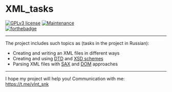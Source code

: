# XML_tasks

 [![GPLv3 license](https://img.shields.io/badge/License-GPLv3-blue.svg)](http://perso.crans.org/besson/LICENSE.html)
 [![Maintenance](https://img.shields.io/badge/Maintained%3F-yes-green.svg)](https://GitHub.com/Naereen/StrapDown.js/graphs/commit-activity)  
 [![forthebadge](https://forthebadge.com/images/badges/made-with-java.svg)](https://forthebadge.com)
 
---

The project includes such topics as (tasks in the project in Russian):
  * Creating and writing an XML files in different ways
  * Creating and using [DTD](https://en.wikipedia.org/wiki/Document_type_definition) and [XSD schemes](https://en.wikipedia.org/wiki/XML_Schema_(W3C))
  * Parsing XML files with [SAX](https://en.wikipedia.org/wiki/Simple_API_for_XML) and [DOM](https://www.tutorialspoint.com/java_xml/java_dom_parser.htm) approaches

---

I hope my project will help you! Communication with me: https://t.me/vlnt_snk
